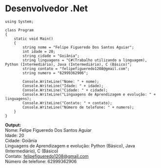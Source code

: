 # **Desenvolvedor .Net** 
```
using System;

class Program
{
    static void Main()
    {
        string nome = "Felipe Figueredo Dos Santos Aguiar";
        int idade = 20;
        string cidade = "Goiânia";
        string linguagens = "C#(Trabalho utilizando a linguagem), Python (Intermediário), Java (Intermediário), C (Básico)";
        string contato = "felipefigueredo1208@gmail.com";
        string numero = "62999362906";

        Console.WriteLine("Nome: " + nome);
        Console.WriteLine("Idade: " + idade);
        Console.WriteLine("Cidade: " + cidade);
        Console.WriteLine("Linguagens de Aprendizagem e evolução: " + linguagens);
        Console.WriteLine("Contato: " + contato);
        Console.WriteLine("Número de telefone: " + numero);
    }
}
```

**Output:**<br />
Nome: Felipe Figueredo Dos Santos Aguiar<br />
Idade: 20<br />
Cidade: Goiânia<br />
Linguagens de Aprendizagem e evolução: Python (Básico), Java (Intermediário), C (Básico)<br />
Contato: felipefigueredo1208@gmail.com<br />
Número de telefone: 62999362906<br />
